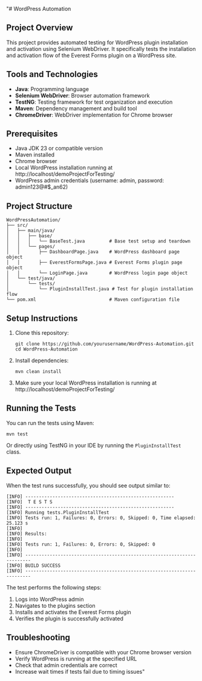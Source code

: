 "# WordPress Automation

## Project Overview
This project provides automated testing for WordPress plugin installation and activation using Selenium WebDriver. It specifically tests the installation and activation flow of the Everest Forms plugin on a WordPress site.

## Tools and Technologies
- **Java**: Programming language
- **Selenium WebDriver**: Browser automation framework
- **TestNG**: Testing framework for test organization and execution
- **Maven**: Dependency management and build tool
- **ChromeDriver**: WebDriver implementation for Chrome browser

## Prerequisites
- Java JDK 23 or compatible version
- Maven installed
- Chrome browser
- Local WordPress installation running at http://localhost/demoProjectForTesting/
- WordPress admin credentials (username: admin, password: admin123@#$_an62)

## Project Structure
```
WordPressAutomation/
├── src/
│   ├── main/java/
│   │   ├── base/
│   │   │   └── BaseTest.java         # Base test setup and teardown
│   │   └── pages/
│   │       ├── DashboardPage.java    # WordPress dashboard page object
│   │       ├── EverestFormsPage.java # Everest Forms plugin page object
│   │       └── LoginPage.java        # WordPress login page object
│   └── test/java/
│       └── tests/
│           └── PluginInstallTest.java # Test for plugin installation flow
└── pom.xml                           # Maven configuration file
```

## Setup Instructions
1. Clone this repository:
   ```
   git clone https://github.com/yourusername/WordPress-Automation.git
   cd WordPress-Automation
   ```

2. Install dependencies:
   ```
   mvn clean install
   ```

3. Make sure your local WordPress installation is running at http://localhost/demoProjectForTesting/

## Running the Tests
You can run the tests using Maven:

```
mvn test
```

Or directly using TestNG in your IDE by running the `PluginInstallTest` class.

## Expected Output
When the test runs successfully, you should see output similar to:

```
[INFO] -------------------------------------------------------
[INFO]  T E S T S
[INFO] -------------------------------------------------------
[INFO] Running tests.PluginInstallTest
[INFO] Tests run: 1, Failures: 0, Errors: 0, Skipped: 0, Time elapsed: 25.123 s
[INFO]
[INFO] Results:
[INFO]
[INFO] Tests run: 1, Failures: 0, Errors: 0, Skipped: 0
[INFO]
[INFO] ------------------------------------------------------------------------
[INFO] BUILD SUCCESS
[INFO] ------------------------------------------------------------------------
```

The test performs the following steps:
1. Logs into WordPress admin
2. Navigates to the plugins section
3. Installs and activates the Everest Forms plugin
4. Verifies the plugin is successfully activated

## Troubleshooting
- Ensure ChromeDriver is compatible with your Chrome browser version
- Verify WordPress is running at the specified URL
- Check that admin credentials are correct
- Increase wait times if tests fail due to timing issues"

